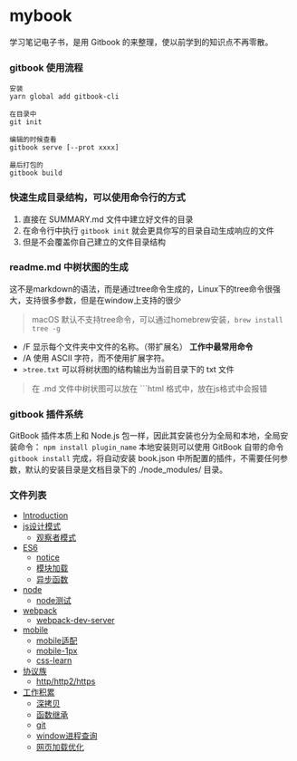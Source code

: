 # mybook
学习笔记电子书，是用 Gitbook 的来整理，使以前学到的知识点不再零散。

### gitbook 使用流程
```shell
安装  
yarn global add gitbook-cli

在目录中
git init

编辑的时候查看 
gitbook serve [--prot xxxx]

最后打包的
gitbook build
```

### 快速生成目录结构，可以使用命令行的方式
1. 直接在 SUMMARY.md 文件中建立好文件的目录
2. 在命令行中执行 `gitbook init` 就会更具你写的目录自动生成响应的文件
3. 但是不会覆盖你自己建立的文件目录结构


### readme.md 中树状图的生成
这不是markdown的语法，而是通过tree命令生成的，Linux下的tree命令很强大，支持很多参数，但是在window上支持的很少
> macOS 默认不支持tree命令，可以通过homebrew安装，`brew install tree -g`

- /F 显示每个文件夹中文件的名称。（带扩展名） **工作中最常用命令**
- /A 使用 ASCII 字符，而不使用扩展字符。
- `>tree.txt` 可以将树状图的结构输出为当前目录下的 txt 文件

> 在 .md 文件中树状图可以放在 ```html 格式中，放在js格式中会报错


### gitbook 插件系统
GitBook 插件本质上和 Node.js 包一样，因此其安装也分为全局和本地，全局安装命令： `npm install plugin_name` 本地安装则可以使用 GitBook 自带的命令 `gitbook install` 完成，将自动安装 book.json 中所配置的插件，不需要任何参数，默认的安装目录是文档目录下的 ./node_modules/ 目录。

### 文件列表
* [Introduction](README.md)
* [js设计模式](designmode/README.md)
    * [观察者模式](designmode/观察者模式.md)
* [ES6](es6/README.md)
    * [notice](es6/notice.md)
    * [模块加载](es6/moduleupload.md)
    * [异步函数](es6/asynchronous.md)
* [node](node/README.md)
    * [node测试](node/test.md)
* [webpack](webpack/README.md)
    * [webpack-dev-server](webpack/dev.server.md)
* [mobile](mobile/README.md)
    * [mobile适配](mobile/mobileAdaptive.md)
    * [mobile-1px](mobile/mobile1px.md)
    * [css-learn](mobile/csslearn.md)
* [协议族](networkingstack/README.md)
    * [http/http2/https](networkingstack/http-networking.md)
* [工作积累](accumulation/README.md)
    * [深拷贝](accumulation/deepclone.md)
    * [函数继承](accumulation/inherit.md)
    * [git](accumulation/git学习资料.md)
    * [window进程查询](accumulation/windowport.md)
    * [网页加载优化](accumulation/加载优化.md)